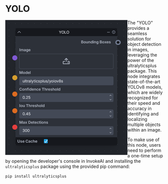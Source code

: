 # YOLO

<img src=".readme/node.png" style="float: left;" />

The "YOLO" provides a seamless solution for object detection in images, leveraging the power of the ultralyticsplus package. This node integrates state-of-the-art YOLOv8 models, which are widely recognized for their speed and accuracy in identifying and localizing multiple objects within an image.

To make use of this node, users need to perform a one-time setup by opening the developer's console in InvokeAI and installing the `ultralyticsplus`  package using the provided pip command:

```bash
pip install ultralyticsplus
```